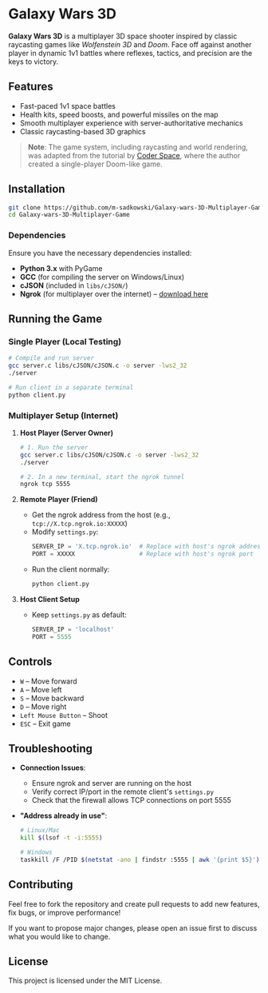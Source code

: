 # Galaxy Wars 3D

**Galaxy Wars 3D** is a multiplayer 3D space shooter inspired by classic raycasting games like *Wolfenstein 3D* and *Doom*. Face off against another player in dynamic 1v1 battles where reflexes, tactics, and precision are the keys to victory.

## Features

- Fast-paced 1v1 space battles
- Health kits, speed boosts, and powerful missiles on the map
- Smooth multiplayer experience with server-authoritative mechanics
- Classic raycasting-based 3D graphics

> **Note**: The game system, including raycasting and world rendering, was adapted from the tutorial by [Coder Space](https://www.youtube.com/watch?v=ECqUrT7IdqQ&list=PLi77irUVkDatlbulEY4Kz8O107HO8RGH8&ab_channel=CoderSpace), where the author created a single-player Doom-like game.

## Installation

```bash
git clone https://github.com/m-sadkowski/Galaxy-wars-3D-Multiplayer-Game.git
cd Galaxy-wars-3D-Multiplayer-Game
```

### Dependencies

Ensure you have the necessary dependencies installed:

- **Python 3.x** with PyGame
- **GCC** (for compiling the server on Windows/Linux)
- **cJSON** (included in `libs/cJSON/`)
- **Ngrok** (for multiplayer over the internet) – [download here](https://ngrok.com/download)

## Running the Game

### Single Player (Local Testing)
```bash
# Compile and run server
gcc server.c libs/cJSON/cJSON.c -o server -lws2_32
./server

# Run client in a separate terminal
python client.py
```

### Multiplayer Setup (Internet)

1. **Host Player (Server Owner)**
   ```bash
   # 1. Run the server
   gcc server.c libs/cJSON/cJSON.c -o server -lws2_32
   ./server

   # 2. In a new terminal, start the ngrok tunnel
   ngrok tcp 5555
   ```

2. **Remote Player (Friend)**
   - Get the ngrok address from the host (e.g., `tcp://X.tcp.ngrok.io:XXXXX`)
   - Modify `settings.py`:
     ```python
     SERVER_IP = 'X.tcp.ngrok.io'  # Replace with host's ngrok address
     PORT = XXXXX                  # Replace with host's ngrok port
     ```
   - Run the client normally:
     ```bash
     python client.py
     ```

3. **Host Client Setup**
   - Keep `settings.py` as default:
     ```python
     SERVER_IP = 'localhost'
     PORT = 5555
     ```

## Controls

- `W` – Move forward
- `A` – Move left
- `S` – Move backward
- `D` – Move right
- `Left Mouse Button` – Shoot
- `ESC` – Exit game

## Troubleshooting

- **Connection Issues**:
  - Ensure ngrok and server are running on the host
  - Verify correct IP/port in the remote client's `settings.py`
  - Check that the firewall allows TCP connections on port 5555

- **"Address already in use"**:
  ```bash
  # Linux/Mac
  kill $(lsof -t -i:5555)

  # Windows
  taskkill /F /PID $(netstat -ano | findstr :5555 | awk '{print $5}')
  ```

## Contributing

Feel free to fork the repository and create pull requests to add new features, fix bugs, or improve performance!

If you want to propose major changes, please open an issue first to discuss what you would like to change.

## License

This project is licensed under the MIT License.
